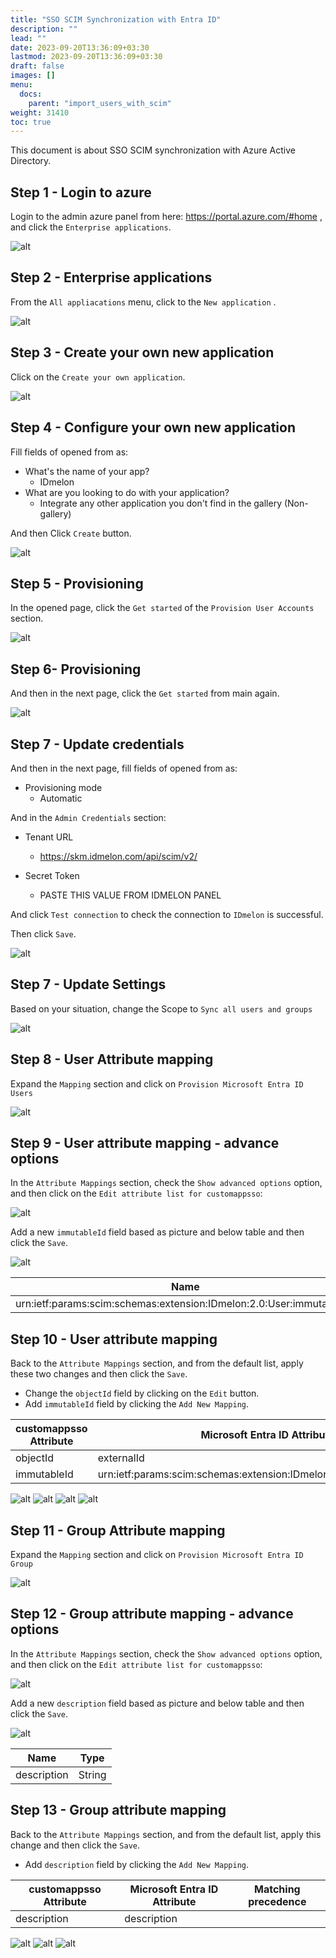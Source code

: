 ```yaml
---
title: "SSO SCIM Synchronization with Entra ID"
description: ""
lead: ""
date: 2023-09-20T13:36:09+03:30
lastmod: 2023-09-20T13:36:09+03:30
draft: false
images: []
menu:
  docs:
    parent: "import_users_with_scim"
weight: 31410
toc: true
---
```


This document is about SSO SCIM synchronization with Azure Active Directory.

Step 1 - Login to azure
-----------------------

Login to the admin azure panel from here:  https://portal.azure.com/#home ,
    and click the `Enterprise applications`.

![alt](/images/vendor/scim/azure/01.png)

Step 2 - Enterprise applications
--------------------------------

From the `All appliacations` menu, click to the `New application` .

![alt](/images/vendor/scim/azure/02.png)

Step 3 - Create your own new application
----------------------------------------

Click on the `Create your own application`.

![alt](/images/vendor/scim/azure/03.png)

Step 4 - Configure your own new application
----------------------------------------

Fill fields of opened from as:

* What's the name of your app?
  * IDmelon
* What are you looking to do with your application?
  * Integrate any other application you don't find in the gallery (Non-gallery)

And then Click `Create` button.

![alt](/images/vendor/scim/azure/04.png)

Step 5 - Provisioning
---------------------

In the opened page, click the `Get started` of the `Provision User Accounts` section.

![alt](/images/vendor/scim/azure/05.png)

Step 6- Provisioning
--------------------

And then in the next page, click the `Get started` from main again.

![alt](/images/vendor/scim/azure/06.png)

Step 7 - Update credentials
---------------------------

And then in the next page, fill fields of opened from as:

* Provisioning mode
  * Automatic

And in the `Admin Credentials` section:

* Tenant URL
  * https://skm.idmelon.com/api/scim/v2/

* Secret Token
  * PASTE THIS VALUE FROM IDMELON PANEL

And click `Test connection` to check the connection to `IDmelon` is successful.

Then click `Save`.

![alt](/images/vendor/scim/azure/07.png)

Step 7 - Update Settings
------------------------

Based on your situation, change the Scope to `Sync all users and groups`

![alt](/images/vendor/scim/azure/08.png)

Step 8 - User Attribute mapping
-------------------------------

Expand the `Mapping` section and click on `Provision Microsoft Entra ID Users`

![alt](/images/vendor/scim/azure/09.png)

Step 9 - User attribute mapping - advance options
--------------------------------------------------

In the `Attribute Mappings` section, check the `Show advanced options` option,
and then click on the `Edit attribute list for customappsso`:

![alt](/images/vendor/scim/azure/10.png)

Add a new `immutableId` field based as picture and below table and then click the `Save`.

![alt](/images/vendor/scim/azure/11.png)

| Name                                                                 | Type   |
|----------------------------------------------------------------------|--------|
| urn:ietf:params:scim:schemas:extension:IDmelon:2.0:User:immutable_id | String |

Step 10 - User attribute mapping
--------------------------------

Back to the `Attribute Mappings` section, and from the default list, apply these two changes and then click the `Save`.

* Change the  `objectId` field by clicking on the `Edit` button.
* Add `immutableId` field by clicking the `Add New Mapping`.

| customappsso Attribute  | Microsoft Entra ID Attribute                                          | Matching precedence |
|-------------------------|-----------------------------------------------------------------------|---------------------|
| objectId                | externalId                                                            |                     |
| immutableId             | urn:ietf:params:scim:schemas:extension:IDmelon:2.0:User:immutable_id  |                     |

![alt](/images/vendor/scim/azure/12.png)
![alt](/images/vendor/scim/azure/13.png)
![alt](/images/vendor/scim/azure/14.png)
![alt](/images/vendor/scim/azure/15.png)

Step 11 - Group Attribute mapping
---------------------------------

Expand the `Mapping` section and click on `Provision Microsoft Entra ID Group`

![alt](/images/vendor/scim/azure/16.png)

Step 12 - Group attribute mapping - advance options
---------------------------------------------------

In the `Attribute Mappings` section, check the `Show advanced options` option,
and then click on the `Edit attribute list for customappsso`:

![alt](/images/vendor/scim/azure/17.png)

Add a new `description` field based as picture and below table and then click the `Save`.

![alt](/images/vendor/scim/azure/18.png)

| Name           | Type   |
|----------------|--------|
| description    | String |

Step 13 - Group attribute mapping
---------------------------------

Back to the `Attribute Mappings` section, and from the default list, apply this change and then click the `Save`.

* Add `description` field by clicking the `Add New Mapping`.

| customappsso Attribute | Microsoft Entra ID Attribute  | Matching precedence |
|------------------------|-------------------------------|---------------------|
| description            | description                   |                     |

![alt](/images/vendor/scim/azure/19.png)
![alt](/images/vendor/scim/azure/20.png)
![alt](/images/vendor/scim/azure/21.png)
